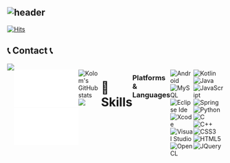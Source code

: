 

![header](https://capsule-render.vercel.app/api?type=waving&color=timeGradient&text=Welcome%20to%20Kolom's%20GitHub%20👋%200&animation=twinkling&fontSize=35&fontAlignY=40&fontAlign=70&height=250)
---


[![Hits](https://hits.seeyoufarm.com/api/count/incr/badge.svg?url=https%3A%2F%2Fgithub.com%2Fkolom1234&count_bg=%234B7FFF&title_bg=%232900AE&icon=&icon_color=%23E7E7E7&title=hits&edge_flat=false)](https://hits.seeyoufarm.com)

## 📞 Contact 📞
<div style="display:flex; flex-direction:row;">
    <a href="mailto:kolom1357@gmail.com">
        <img src="https://img.shields.io/badge/Gmail-EA4335?style=for-the-badge&logo=Gmail&logoColor=white"> 
    </a>

##
![Overview](https://raw.githubusercontent.com/kolom1234/github-stats-transparent/output/generated/overview.svg)
![Languages](https://raw.githubusercontent.com/kolom1234/github-stats-transparent/output/generated/languages.svg)

![Kolom's GitHub stats](https://github-readme-stats.vercel.app/api?username=kolom1234&show_icons=true&theme=tokyonight)
![](https://github-profile-summary-cards.vercel.app/api/cards/profile-details?username=kolom1234&theme=tokyonight)



<!--![](http://github-profile-summary-cards.vercel.app/api/cards/repos-per-language?username=kolom1234&theme=tokyonight)
[![Top Langs](https://github-readme-stats.vercel.app/api/top-langs/?username=kolom1234&layout=compact&theme=dark&count_private=true&token=GH_STATS_TOKEN)]
[![GitHub Streak](https://streak-stats.demolab.com/?user=kolom1234&theme=tokyonight)](https://git.io/streak-stats)-->
  
# 💪Skills
### Platforms & Languages
![Android](https://img.shields.io/badge/Android-3DDC84.svg?&style=for-the-badge&logo=Android&logoColor=white)
![MySQL](https://img.shields.io/badge/MySQL-4479A1.svg?&style=for-the-badge&logo=MySQL&logoColor=white)
![Eclipse Ide](https://img.shields.io/badge/Eclipse%20IDE-2C2255?style=for-the-badge&logo=eclipseide&logoColor=white)
![Xcode](https://img.shields.io/badge/Xcode-007ACC?style=for-the-badge&logo=Xcode&logoColor=white)
![Visual Studio](https://img.shields.io/badge/Visual%20Studio-007ACC?style=for-the-badge&logo=visualstudio&logoColor=white)
![OpenCL](https://img.shields.io/badge/OpenCL-4479A1.svg?&style=for-the-badge&logo=OpenCL&logoColor=white)

![Kotlin](https://img.shields.io/badge/Kotlin-7F52FF?style=for-the-badge&logo=Kotlin&logoColor=white)
![Java](https://img.shields.io/badge/Java-007396.svg?&style=for-the-badge&logo=Java&logoColor=white)
![JavaScript](https://img.shields.io/badge/JavaScript-F7DF1E.svg?&style=for-the-badge&logo=JavaScript&logoColor=white)
![Spring](https://img.shields.io/badge/Spring-6DB33F.svg?&style=for-the-badge&logo=Spring&logoColor=white)
![Python](https://img.shields.io/badge/Python-3776AB.svg?&style=for-the-badge&logo=Python&logoColor=white)
![C](https://img.shields.io/badge/C-A8B9CC.svg?&style=for-the-badge&logo=C&logoColor=white)
![C++](https://img.shields.io/badge/C++-00599C.svg?style=for-the-badge&logo=C%2B%2B&logoColor=white)
![CSS3](https://img.shields.io/badge/CSS3-1572B6.svg?&style=for-the-badge&logo=CSS3&logoColor=white)
![HTML5](https://img.shields.io/badge/HTML5-E34F26.svg?&style=for-the-badge&logo=HTML5&logoColor=white)
![JQuery](https://img.shields.io/badge/jQuery-0769AD?style=for-the-badge&logo=jquery&logoColor=white)
<!--
**kolom1234/kolom1234** is a ✨ _special_ ✨ repository because its `README.md` (this file) appears on your GitHub profile.

Here are some ideas to get you started:

- 🔭 I’m currently working on ...
- 🌱 I’m currently learning ...
- 👯 I’m looking to collaborate on ...
- 🤔 I’m looking for help with ...
- 💬 Ask me about ...
- 📫 How to reach me: ...
- 😄 Pronouns: ...
- ⚡ Fun fact: ...
-->
